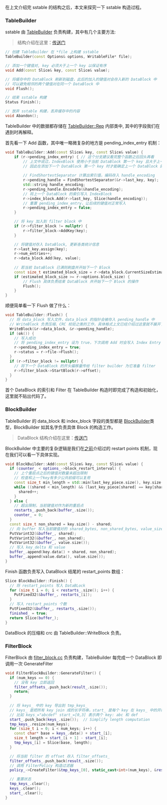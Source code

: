 在上文介绍完 sstable 的结构之后，本文来探究一下 sstable 构造过程。

### TableBuilder

sstable 由 [TableBuilder](../table/table_builder.cc) 负责构建，其中有几个主要方法:

>  结构介绍在这里：[传送门](./05-SSTable.md#Table基本结构)

```cpp
// 创建 TableBuilder 在 *file 上构建 sstable
TableBuilder(const Options& options, WritableFile* file);

// 添加一个键值对, key 必须大于上一个 key 以保证有序
void Add(const Slice& key, const Slice& value);

// 将缓存中的 DataBlock 刷新到磁盘，此后的加入的键值对会存入新的 DataBlock 中
// 可以避免相邻的两个键值对在同一个 DataBlock 中
void Flush();

// 结束 sstable 构建
Status Finish();

// 放弃 sstable 构建，丢弃缓存中的内容
void Abandon();
```

TableBuilder 中的数据都存储在 [TableBuilder::Rep](../table/table_builder.cc) 内部类中, 其中的字段我们在遇到时再解释。

首先看一下 Add 函数，其中唯一略微复杂的地方是 pending_index_entry 机制：

```cpp
void TableBuilder::Add(const Slice& key, const Slice& value) {
    if (r->pending_index_entry) { // 这个分支建议看完整个函数之后回头再看
        // 上文中说过，IndexBlock 使用小于当前 DataBlock 第一个 key 且大于上一个 DataBlock 最后一个 key 的字符串作为当前 DataBlock 的索引
        // 因此在添加下一个 DataBlock 第一个 key 时才能确定上一个 DataBlock 的索引。当上一个 DataBlock 结束时 pending_index_entry 会被置为 true, 下次调用 Add 时就会进入此分支
        
        // FindShortestSeparator 计算出索引值，编码存入 handle_encoding
        r->pending_handle = FindShortestSeparator(&r->last_key, key);
        std::string handle_encoding;
        r->pending_handle.EncodeTo(&handle_encoding);
        // 将上一个 DataBlock 的索引写入 IndexBlock
        r->index_block.Add(r->last_key, Slice(handle_encoding));
        // 重置 pending_index_entry，让后续的键值对正常写入
        r->pending_index_entry = false;
    }

    // 将 key 加入到 filter block 中
    if (r->filter_block != nullptr) {
        r->filter_block->AddKey(key);
    }

    // 将键值对存入 DataBlock, 更新各类统计信息
    r->last_key.assign(key);
    r->num_entries++;
    r->data_block.Add(key, value);
    
    // 若当前 DataBlock 已满则刷盘并开始下一个 Block
    const size_t estimated_block_size = r->data_block.CurrentSizeEstimate();
    if (estimated_block_size >= r->options.block_size) {
        // Flush 具体负责结束 DataBlock 并开始下一个 Block 的操作
        Flush();
    }
}
```

顺便简单看一下 Flush 做了什么：

```cpp
void TableBuilder::Flush() {
  // 将 data_block 写入文件，data_block 的指针会被存入 pending_handle 中
  // WriteBlock 负责压缩、CRC 校验之类的工作，具体格式上文已经介绍过这里就不展开了
  WriteBlock(&r->data_block, &r->pending_handle);
  if (ok()) {
    // 写入成功
    // 将 pending_index_entry 设为 true，下次调用 Add 时会写入 Index Entry
    r->pending_index_entry = true; 
    r->status = r->file->Flush();
  }
  if (r->filter_block != nullptr) {
    // 将下一个 DataBlock 的开头偏移量传给 filter builder 为它准备 filter
    r->filter_block->StartBlock(r->offset);
  }
}
```

首个 DataBlock 的索引和 Filter 在 TableBuilder 构造时即完成了构造和初始化，这里就不贴出代码了。

### BlockBuilder

TableBuilder 的 data_block 和 index_block 字段的类型都是 [BlockBuilder](../table/block_builder.cc)类型，BlockBuilder 如其名字负责具体 Block 的构造工作。

> DataBlock 结构介绍在这里：[传送门](./05-SSTable.md#DataBlock)

BlockBuilder 中主要的复杂逻辑是我们在[之前](./05-SSTable.md#RestartPoints)介绍过的 restart points 机制，现在我们可以看一下具体实现。

```cpp
void BlockBuilder::Add(const Slice& key, const Slice& value) {
  if (counter_ < options_->block_restart_interval) {
    // 上个重启点之后的键值对数量未超出限制
    // 检查和上一个key有多少公共前缀可以复用
    const size_t min_length = std::min(last_key_piece.size(), key.size());
    while ((shared < min_length) && (last_key_piece[shared] == key[shared])) {
      shared++; 
    }
  } else {
    // 超出限制，当前键值对作为新的重启点
    restarts_.push_back(buffer_.size());
    counter_ = 0;
  }
  const size_t non_shared = key.size() - shared;
  // 向 buffer 写入当前键值对的 shared_bytes, non_shared_bytes, value_size 三个字段  
  PutVarint32(&buffer_, shared);
  PutVarint32(&buffer_, non_shared);
  PutVarint32(&buffer_, value.size());
  // 写入 key_delta 和 value
  buffer_.append(key.data() + shared, non_shared);
  buffer_.append(value.data(), value.size());
}
```

Finish 函数负责写入 DataBlock 结尾的 restart_points 数组：

```cpp
Slice BlockBuilder::Finish() {
  // 将 restart_points 写入 DataBLock
  for (size_t i = 0; i < restarts_.size(); i++) {
    PutFixed32(&buffer_, restarts_[i]);
  }
  // 写入 restart_points 个数
  PutFixed32(&buffer_, restarts_.size());
  finished_ = true;
  return Slice(buffer_);
}
```

DataBlock 的压缩和 crc 由 TableBuilder::WriteBlock 负责。

### FilterBlock

FilterBlock 由 [filter_block.cc](../table/filter_block.cc)  负责构建，TableBuilder 每完成一个 DataBlock 即调用一次 GenerateFilter

```cpp
void FilterBlockBuilder::GenerateFilter() {
  if (num_keys == 0) {
    // 没有 key 立即返回
    filter_offsets_.push_back(result_.size());
    return;
  }
  
  // 将 keys_ 中的 key 导出到 tmp_keys_
  // keys_ 是把所有 key join 成的长字符串，start_ 是每个 key 在 keys_ 中的开始地址
  // 比如 keys_="abcdef" start_=[0,3] 表示两个 key: abc 和 def
  start_.push_back(keys_.size());  // Simplify length computation
  tmp_keys_.resize(num_keys);
  for (size_t i = 0; i < num_keys; i++) {
    const char* base = keys_.data() + start_[i];
    size_t length = start_[i + 1] - start_[i];
    tmp_keys_[i] = Slice(base, length);
  }

  // 将当前 filter 的 offset 存入 filter_offsets_
  filter_offsets_.push_back(result_.size());
  // 调用 FilterPolicy 构造过滤器
  policy_->CreateFilter(&tmp_keys_[0], static_cast<int>(num_keys), &result_);

  // 重置状态
  tmp_keys_.clear();
  keys_.clear();
  start_.clear();
}
```
